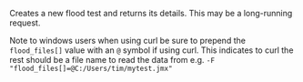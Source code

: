 Creates a new flood test and returns its details. This may be a long-running request.

Note to windows users when using curl be sure to prepend the `flood_files[]` value with an `@` symbol if using curl. This indicates to curl the rest should be a file name to read the data from e.g. `-F "flood_files[]=@C:/Users/tim/mytest.jmx"`